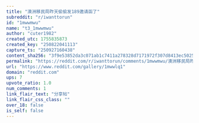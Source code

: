 ```yaml
---
title: "澳洲移民局昨天偷偷发189邀请函了"
subreddit: "r/iwanttorun"
id: "1mwwmwu"
name: "t3_1mwwmwu"
author: "cuter1982"
created_utc: 1755835873
created_key: "250822041113"
capture_ts: "250927160438"
content_sha256: "3f9e53852da3c071ab1c7411a278328d7171972f307d8413ec5025672b2a7fbe"
permalink: "https://reddit.com/r/iwanttorun/comments/1mwwmwu/澳洲移民局昨天偷偷发189邀请函了/"
url: "https://www.reddit.com/gallery/1mwwlq1"
domain: "reddit.com"
ups: 7
upvote_ratio: 1.0
num_comments: 1
link_flair_text: "分享帖"
link_flair_css_class: ""
over_18: false
is_self: false
---
```


